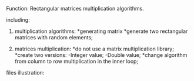 Function:
Rectangular matrices multiplication algorithms.

including:
1. multiplication algorithms:
   *generating matrix
   *generate two rectangular matrices with random elements;

2. matrices multiplication:
   *do not use a matrix multiplication library;
   *create two versions: 
    -Integer value;
    -Double value;
   *change algorithm from column to row multiplication in the inner loop;

files illustration:
